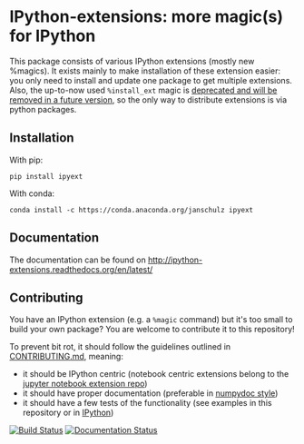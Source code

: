 # IPython-extensions: more magic(s) for IPython

This package consists of various IPython extensions (mostly new %magics). It exists mainly to make installation of these extension easier: you only need to install and update one package to get multiple extensions. Also, the up-to-now used `%install_ext` magic is [deprecated and will be removed in a future version](https://github.com/ipython/ipython/pull/8763), so the only way to distribute extensions is via python packages.

## Installation

With pip:

```
pip install ipyext
```

With conda: 

```
conda install -c https://conda.anaconda.org/janschulz ipyext
```

## Documentation

The documentation can be found on http://ipython-extensions.readthedocs.org/en/latest/

## Contributing

You have an IPython extension (e.g. a `%magic` command) but it's too small to build your own package? You are welcome to contribute it to this repository!

To prevent bit rot, it should follow the guidelines outlined in [CONTRIBUTING.md](https://github.com/ipython-contrib/IPython-extensions/blob/master/CONTRIBUTING.md), meaning:

* it should be IPython centric (notebook centric extensions belong to the [jupyter notebook extension repo](https://github.com/ipython-contrib/IPython-notebook-extensions))
* it should have proper documentation (preferable in [numpydoc style](https://github.com/numpy/numpy/blob/master/doc/HOWTO_DOCUMENT.rst.txt))
* it should have a few tests of the functionality (see examples in this repository or in [IPython](https://github.com/ipython/ipython/blob/master/IPython/core/tests/test_magic.py))

[![Build Status](https://travis-ci.org/ipython-contrib/IPython-extensions.svg?branch=master)](https://travis-ci.org/ipython-contrib/IPython-extensions) 
[![Documentation Status](https://readthedocs.org/projects/ipython-extensions/badge/?version=latest)](http://ipython-extensions.readthedocs.org/en/latest/?badge=latest)
